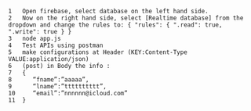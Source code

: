 	1	Open firebase, select database on the left hand side.
	2	Now on the right hand side, select [Realtime database] from the dropdown and change the rules to: { "rules": { ".read": true, ".write": true } }
	3	node app.js
	4	Test APIs using postman
	5	make configurations at Header (KEY:Content-Type    VALUE:application/json)
	6	(post) in Body the info : 
	7	{
	8	   “fname”:”aaaaa”,
	9	   “lname”:”tttttttttt”,
	10	   “email”:”nnnnnn@icloud.com”
	11	}
